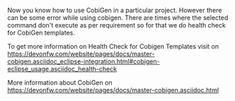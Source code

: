 

Now you know how to use CobiGen in a particular project.
However there can be some error while using cobigen. There are times where the selected command don&#39;t execute as per requirement so for that we do health check for CobiGen templates.

To get more information on Health Check for Cobigen Templates visit on https://devonfw.com/website/pages/docs/master-cobigen.asciidoc_eclipse-integration.html#cobigen-eclipse_usage.asciidoc_health-check


More information about CobiGen on https://devonfw.com/website/pages/docs/master-cobigen.asciidoc.html




